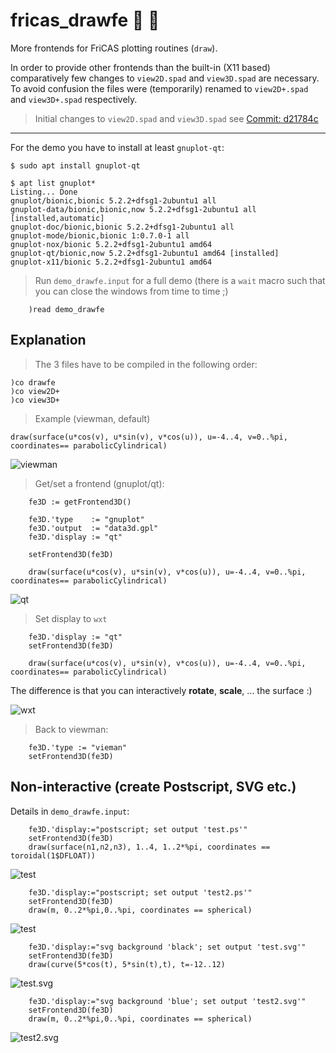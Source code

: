 # fricas_drawfe :construction: :rocket:
More frontends for FriCAS plotting routines (``draw``).

In order to provide other frontends than the built-in (X11 based) 
comparatively few changes to ``view2D.spad`` and ``view3D.spad`` are
necessary. To avoid confusion the files were (temporarily) renamed to 
``view2D+.spad`` and ``view3D+.spad`` respectively. 


> Initial changes to ``view2D.spad`` and ``view3D.spad``
> see [Commit: d21784c](https://github.com/nilqed/fricas_drawfe/commit/d21784c9c808d80c02e8c8272f2b49255cb86566)


---

For the demo you have to install at least ``gnuplot-qt``:


	$ sudo apt install gnuplot-qt
	
	$ apt list gnuplot*
	Listing... Done
	gnuplot/bionic,bionic 5.2.2+dfsg1-2ubuntu1 all
	gnuplot-data/bionic,bionic,now 5.2.2+dfsg1-2ubuntu1 all [installed,automatic]
	gnuplot-doc/bionic,bionic 5.2.2+dfsg1-2ubuntu1 all
	gnuplot-mode/bionic,bionic 1:0.7.0-1 all
	gnuplot-nox/bionic 5.2.2+dfsg1-2ubuntu1 amd64
	gnuplot-qt/bionic,now 5.2.2+dfsg1-2ubuntu1 amd64 [installed]
	gnuplot-x11/bionic 5.2.2+dfsg1-2ubuntu1 amd64

> Run ``demo_drawfe.input`` for a full demo (there is a ``wait`` macro such that you can close
> the windows from time to time ;)

        )read demo_drawfe


Explanation
-----------

> The 3 files have to be compiled in the following order:

	)co drawfe
	)co view2D+
	)co view3D+


> Example (viewman, default)

	draw(surface(u*cos(v), u*sin(v), v*cos(u)), u=-4..4, v=0..%pi, coordinates== parabolicCylindrical)
	

![viewman](docs/viewman.png)


> Get/set a frontend (gnuplot/qt):

        fe3D := getFrontend3D()
        
        fe3D.'type    := "gnuplot"
        fe3D.'output  := "data3d.gpl"
        fe3D.'display := "qt"
        
        setFrontend3D(fe3D)
        
        draw(surface(u*cos(v), u*sin(v), v*cos(u)), u=-4..4, v=0..%pi, coordinates== parabolicCylindrical)

![qt](docs/qt.png)


> Set display to ``wxt``

        fe3D.'display := "qt"
        setFrontend3D(fe3D)
        
        draw(surface(u*cos(v), u*sin(v), v*cos(u)), u=-4..4, v=0..%pi, coordinates== parabolicCylindrical)

The difference is that you can interactively **rotate**, **scale**, ... the surface :)

![wxt](docs/wxt.png)


> Back to viewman:

        fe3D.'type := "vieman"
        setFrontend3D(fe3D)


Non-interactive (create Postscript, SVG etc.)
---------------------------------------------

Details in ``demo_drawfe.input``:
        
        fe3D.'display:="postscript; set output 'test.ps'"
        setFrontend3D(fe3D)
        draw(surface(n1,n2,n3), 1..4, 1..2*%pi, coordinates == toroidal(1$DFLOAT)) 
	
![test](docs/test.png)

        fe3D.'display:="postscript; set output 'test2.ps'"
        setFrontend3D(fe3D)
        draw(m, 0..2*%pi,0..%pi, coordinates == spherical) 
	
![test](docs/test2.png)

        fe3D.'display:="svg background 'black'; set output 'test.svg'"
        setFrontend3D(fe3D)
        draw(curve(5*cos(t), 5*sin(t),t), t=-12..12) 
	
![test.svg](docs/test.svg)

        fe3D.'display:="svg background 'blue'; set output 'test2.svg'"
        setFrontend3D(fe3D)
        draw(m, 0..2*%pi,0..%pi, coordinates == spherical) 

![test2.svg](docs/test2.svg)


 
